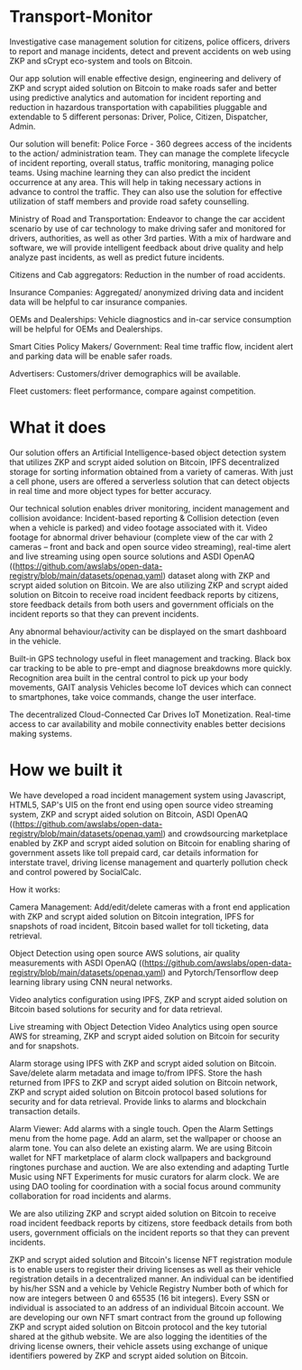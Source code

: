 # Transport-Monitor
Investigative case management solution for citizens, police officers, drivers to report and manage incidents, detect and prevent accidents on web using ZKP and sCrypt eco-system and tools on Bitcoin.


Our app solution will enable effective design, engineering and delivery of ZKP and scrypt aided solution on Bitcoin to make roads safer and better using predictive analytics and automation for incident reporting and reduction in hazardous transportation with capabilities pluggable and extendable to 5 different personas: Driver, Police, Citizen, Dispatcher, Admin.

Our solution will benefit: Police Force - 360 degrees access of the incidents to the action/ administration team. They can manage the complete lifecycle of incident reporting, overall status, traffic monitoring, managing police teams. Using machine learning they can also predict the incident occurrence at any area. This will help in taking necessary actions in advance to control the traffic. They can also use the solution for effective utilization of staff members and provide road safety counselling.

Ministry of Road and Transportation: Endeavor to change the car accident scenario by use of car technology to make driving safer and monitored for drivers, authorities, as well as other 3rd parties. With a mix of hardware and software, we will provide intelligent feedback about drive quality and help analyze past incidents, as well as predict future incidents.

Citizens and Cab aggregators: Reduction in the number of road accidents.

Insurance Companies: Aggregated/ anonymized driving data and incident data will be helpful to car insurance companies.

OEMs and Dealerships: Vehicle diagnostics and in-car service consumption will be helpful for OEMs and Dealerships.

Smart Cities Policy Makers/ Government: Real time traffic flow, incident alert and parking data will be enable safer roads.

Advertisers: Customers/driver demographics will be available.

Fleet customers: fleet performance, compare against competition.


# What it does

Our solution offers an Artificial Intelligence-based object detection system that utilizes ZKP and scrypt aided solution on Bitcoin, IPFS decentralized storage for sorting information obtained from a variety of cameras. With just a cell phone, users are offered a serverless solution that can detect objects in real time and more object types for better accuracy.

Our technical solution enables driver monitoring, incident management and collision avoidance: Incident-based reporting & Collision detection (even when a vehicle is parked) and video footage associated with it. Video footage for abnormal driver behaviour (complete view of the car with 2 cameras – front and back and open source video streaming), real-time alert and live streaming using open source solutions and ASDI OpenAQ ((https://github.com/awslabs/open-data-registry/blob/main/datasets/openaq.yaml) dataset along with ZKP and scrypt aided solution on Bitcoin. We are also utilizing ZKP and scrypt aided solution on Bitcoin to receive road incident feedback reports by citizens, store feedback details from both users and government officials on the incident reports so that they can prevent incidents.

Any abnormal behaviour/activity can be displayed on the smart dashboard in the vehicle.

Built-in GPS technology useful in fleet management and tracking. Black box car tracking to be able to pre-empt and diagnose breakdowns more quickly. Recognition area built in the central control to pick up your body movements, GAIT analysis Vehicles become IoT devices which can connect to smartphones, take voice commands, change the user interface.

The decentralized Cloud-Connected Car Drives IoT Monetization. Real-time access to car availability and mobile connectivity enables better decisions making systems.


# How we built it

We have developed a road incident management system using Javascript, HTML5, SAP's UI5 on the front end using open source video streaming system, ZKP and scrypt aided solution on Bitcoin, ASDI OpenAQ ((https://github.com/awslabs/open-data-registry/blob/main/datasets/openaq.yaml) and crowdsourcing marketplace enabled by ZKP and scrypt aided solution on Bitcoin for enabling sharing of government assets like toll prepaid card, car details information for interstate travel, driving license management and quarterly pollution check and control powered by SocialCalc.

How it works:

Camera Management: Add/edit/delete cameras with a front end application with ZKP and scrypt aided solution on Bitcoin integration, IPFS for snapshots of road incident, Bitcoin based wallet for toll ticketing, data retrieval.

Object Detection using open source AWS solutions, air quality measurements with ASDI OpenAQ ((https://github.com/awslabs/open-data-registry/blob/main/datasets/openaq.yaml) and Pytorch/Tensorflow deep learning library using CNN neural networks.

Video analytics configuration using IPFS, ZKP and scrypt aided solution on Bitcoin based solutions for security and for data retrieval.

Live streaming with Object Detection Video Analytics using open source AWS for streaming, ZKP and scrypt aided solution on Bitcoin for security and for snapshots.

Alarm storage using IPFS with ZKP and scrypt aided solution on Bitcoin. Save/delete alarm metadata and image to/from IPFS. Store the hash returned from IPFS to ZKP and scrypt aided solution on Bitcoin network, ZKP and scrypt aided solution on Bitcoin protocol based solutions for security and for data retrieval. Provide links to alarms and blockchain transaction details.

Alarm Viewer: Add alarms with a single touch. Open the Alarm Settings menu from the home page. Add an alarm, set the wallpaper or choose an alarm tone. You can also delete an existing alarm. We are using Bitcoin wallet for NFT marketplace of alarm clock wallpapers and background ringtones purchase and auction. We are also extending and adapting Turtle Music using NFT Experiments for music curators for alarm clock. We are using DAO tooling for coordination with a social focus around community collaboration for road incidents and alarms.

We are also utilizing ZKP and scrypt aided solution on Bitcoin to receive road incident feedback reports by citizens, store feedback details from both users, government officials on the incident reports so that they can prevent incidents.

ZKP and scrypt aided solution and Bitcoin's license NFT registration module is to enable users to register their driving licenses as well as their vehicle registration details in a decentralized manner. An individual can be identified by his/her SSN and a vehicle by Vehicle Registry Number both of which for now are integers between 0 and 65535 (16 bit integers). Every SSN or individual is associated to an address of an individual Bitcoin account. We are developing our own NFT smart contract from the ground up following ZKP and scrypt aided solution on Bitcoin protocol and the key tutorial shared at the github website. We are also logging the identities of the driving license owners, their vehicle assets using exchange of unique identifiers powered by ZKP and scrypt aided solution on Bitcoin.


